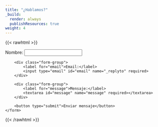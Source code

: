 ```yaml
---
title: "¿Hablamos?"
_build:
  render: always
  publishResources: true
weight: 4
---
```

{{< rawhtml >}}

<section class="contact-section">
    <form action="https://formspree.io/f/mbllpdlj" method="POST" class="contact-form">
        <div class="form-group">
            <label for="name">Nombre:</label>
            <input type="text" id="name" name="name" required>
        </div>
        
        <div class="form-group">
            <label for="email">Email:</label>
            <input type="email" id="email" name="_replyto" required>
        </div>
        
        <div class="form-group">
            <label for="message">Mensaje:</label>
            <textarea id="message" name="message" required></textarea>
        </div>
        
        <button type="submit">Enviar mensaje</button>
    </form>
</section>

{{< /rawhtml >}}

